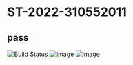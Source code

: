 # ST-2022-310552011
## pass
[![Build Status](https://app.travis-ci.com/plChao/ST-2022-310552011.svg?branch=main)](https://app.travis-ci.com/plChao/ST-2022-310552011)
![image](https://user-images.githubusercontent.com/32629259/157658271-198d9d3f-782b-4b8b-826e-823e9e2d95d4.png)
![image](https://user-images.githubusercontent.com/32629259/157658142-66f54c65-2125-47cc-8723-f9d40b22d0ca.png)
